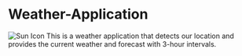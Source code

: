 # Weather-Application

![Sun Icon](https://cdnjs.cloudflare.com/ajax/libs/font-awesome/5.15.4/svgs/regular/sun.svg) This is a weather application that detects our location and provides the current weather and forecast with 3-hour intervals.

